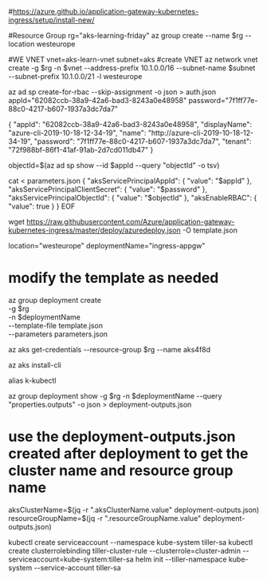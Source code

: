 #https://azure.github.io/application-gateway-kubernetes-ingress/setup/install-new/

#Resource Group
rg="aks-learning-friday"
az group create --name $rg --location westeurope

#WE VNET
vnet=aks-learn-vnet
subnet=aks
#create VNET
az network vnet create -g $rg -n $vnet --address-prefix 10.1.0.0/16 --subnet-name $subnet --subnet-prefix 10.1.0.0/21 -l westeurope

az ad sp create-for-rbac --skip-assignment -o json > auth.json
appId="62082ccb-38a9-42a6-bad3-8243a0e48958"
password="7f1ff77e-88c0-4217-b607-1937a3dc7da7"

{
  "appId": "62082ccb-38a9-42a6-bad3-8243a0e48958",
  "displayName": "azure-cli-2019-10-18-12-34-19",
  "name": "http://azure-cli-2019-10-18-12-34-19",
  "password": "7f1ff77e-88c0-4217-b607-1937a3dc7da7",
  "tenant": "72f988bf-86f1-41af-91ab-2d7cd011db47"
}

objectId=$(az ad sp show --id $appId --query "objectId" -o tsv)

cat <<EOF > parameters.json
{
  "aksServicePrincipalAppId": { "value": "$appId" },
  "aksServicePrincipalClientSecret": { "value": "$password" },
  "aksServicePrincipalObjectId": { "value": "$objectId" },
  "aksEnableRBAC": { "value": true }
}
EOF

wget https://raw.githubusercontent.com/Azure/application-gateway-kubernetes-ingress/master/deploy/azuredeploy.json -O template.json

location="westeurope"
deploymentName="ingress-appgw"

# modify the template as needed
az group deployment create \
        -g $rg \
        -n $deploymentName \
        --template-file template.json \
        --parameters parameters.json

az aks get-credentials --resource-group $rg --name aks4f8d

az aks install-cli

alias k-kubectl

az group deployment show -g $rg -n $deploymentName --query "properties.outputs" -o json > deployment-outputs.json

# use the deployment-outputs.json created after deployment to get the cluster name and resource group name
aksClusterName=$(jq -r ".aksClusterName.value" deployment-outputs.json)
resourceGroupName=$(jq -r ".resourceGroupName.value" deployment-outputs.json)

kubectl create serviceaccount --namespace kube-system tiller-sa
kubectl create clusterrolebinding tiller-cluster-rule --clusterrole=cluster-admin --serviceaccount=kube-system:tiller-sa
helm init --tiller-namespace kube-system --service-account tiller-sa
